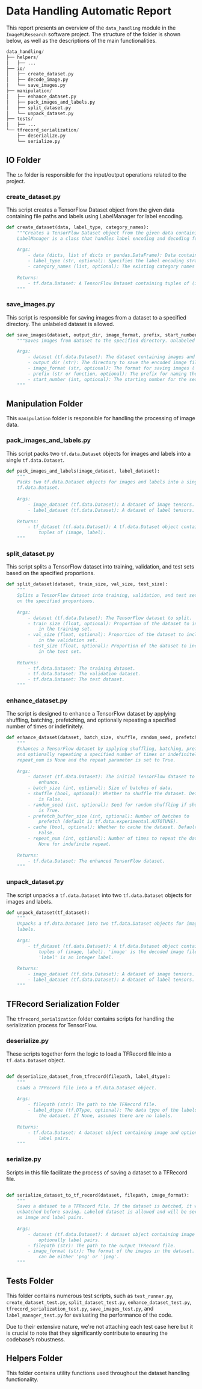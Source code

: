 # Data Handling Automatic Report

This report presents an overview of the `data_handling` module in the `ImageMLResearch` software project. The structure of the folder is shown below, as well as the descriptions of the main functionalities.


```py
data_handling/
├── helpers/
│   ├── ...
├── io/
│   ├── create_dataset.py
│   ├── decode_image.py
│   └── save_images.py
├── manipulation/
│   ├── enhance_dataset.py
│   ├── pack_images_and_labels.py
│   ├── split_dataset.py
│   └── unpack_dataset.py
├── tests/
│   ├── ...
└── tfrecord_serialization/
    ├── deserialize.py
    └── serialize.py
```

## IO Folder

The `io` folder is responsible for the input/output operations related to the project.

### create_dataset.py

This script creates a TensorFlow Dataset object from the given data containing file paths and labels using LabelManager for label encoding.

```python
def create_dataset(data, label_type, category_names):
    """Creates a TensorFlow Dataset object from the given data containing file paths and labels using LabelManager for label encoding.
    LabelManager is a class that handles label encoding and decoding for various label types.
    
    Args:
        - data (dicts, list of dicts or pandas.DataFrame): Data containing 'path' and labels. 'path' should contain the relative file paths and labels should contain the corresponding labels for the specified 'label_type'.
        - label_type (str, optional): Specifies the label encoding strategy ('binary', 'category_codes', 'sparse_category_codes', or 'object_detection'). Default is None.
        - category_names (list, optional): The existing category names for label encoding if 'label_type' is not None. Default is None.
    
    Returns:
        - tf.data.Dataset: A TensorFlow Dataset containing tuples of (image, encoded label), where 'image' is the decoded image file and 'encoded label' is processed by LabelManager. If no labels are provided, returns a dataset of images only.
    """
```

### save_images.py

This script is responsible for saving images from a dataset to a specified directory. The unlabeled dataset is allowed.

```python
def save_images(dataset, output_dir, image_format, prefix, start_number):
    """Saves images from dataset to the specified directory. Unlabeled dataset is allowed.

    Args:
        - dataset (tf.data.Dataset): The dataset containing images and labels.
        - output_dir (str): The directory to save the encoded image files.
        - image_format (str, optional): The format for saving images ('jpg' or 'png').
        - prefix (str or function, optional): The prefix for naming the saved images. If a function is provided, it should take a label and return a string.
        - start_number (int, optional): The starting number for the sequential naming.
    """
```

## Manipulation Folder

This `manipulation` folder is responsible for handling the processing of image data.

### pack_images_and_labels.py

This script packs two `tf.data.Dataset` objects for images and labels into a single `tf.data.Dataset`.

```python
def pack_images_and_labels(image_dataset, label_dataset):
    """
    Packs two tf.data.Dataset objects for images and labels into a single
    tf.data.Dataset.
    
    Args:
        - image_dataset (tf.data.Dataset): A dataset of image tensors.
        - label_dataset (tf.data.Dataset): A dataset of label tensors.
    
    Returns:
        - tf_dataset (tf.data.Dataset): A tf.data.Dataset object containing
            tuples of (image, label).
    """
```

### split_dataset.py

This script splits a TensorFlow dataset into training, validation, and test sets based on the specified proportions.

```python
def split_dataset(dataset, train_size, val_size, test_size):
    """
    Splits a TensorFlow dataset into training, validation, and test sets based
    on the specified proportions.
    
    Args:
        - dataset (tf.data.Dataset): The TensorFlow dataset to split.
        - train_size (float, optional): Proportion of the dataset to include
            in the training set.
        - val_size (float, optional): Proportion of the dataset to include
            in the validation set.
        - test_size (float, optional): Proportion of the dataset to include
            in the test set.
    
    Returns:
        - tf.data.Dataset: The training dataset.
        - tf.data.Dataset: The validation dataset.
        - tf.data.Dataset: The test dataset.
    """
```

### enhance_dataset.py

The script is designed to enhance a TensorFlow dataset by applying shuffling, batching, prefetching, and optionally repeating a specified number of times or indefinitely.

```python
def enhance_dataset(dataset, batch_size, shuffle, random_seed, prefetch_buffer_size, cache, repeat_num):
    """
    Enhances a TensorFlow dataset by applying shuffling, batching, prefetching,
    and optionally repeating a specified number of times or indefinitely if
    repeat_num is None and the repeat parameter is set to True.
    
    Args:
        - dataset (tf.data.Dataset): The initial TensorFlow dataset to
            enhance.
        - batch_size (int, optional): Size of batches of data.
        - shuffle (bool, optional): Whether to shuffle the dataset. Default
            is False.
        - random_seed (int, optional): Seed for random shuffling if shuffle
            is True.
        - prefetch_buffer_size (int, optional): Number of batches to
            prefetch (default is tf.data.experimental.AUTOTUNE).
        - cache (bool, optional): Whether to cache the dataset. Default is
            False.
        - repeat_num (int, optional): Number of times to repeat the dataset.
            None for indefinite repeat.
    
    Returns:
        - tf.data.Dataset: The enhanced TensorFlow dataset.
    """
```

### unpack_dataset.py

The script unpacks a `tf.data.Dataset` into two `tf.data.Dataset` objects for images and labels.

```python
def unpack_dataset(tf_dataset):
    """
    Unpacks a tf.data.Dataset into two tf.data.Dataset objects for images and
    labels.
    
    Args:
        - tf_dataset (tf.data.Dataset): A tf.data.Dataset object containing
            tuples of (image, label). 'image' is the decoded image file and
            'label' is an integer label.
    
    Returns:
        - image_dataset (tf.data.Dataset): A dataset of image tensors.
        - label_dataset (tf.data.Dataset): A dataset of label tensors.
    """
```

## TFRecord Serialization Folder

The `tfrecord_serialization` folder contains scripts for handling the serialization process for TensorFlow.

### deserialize.py

These scripts together form the logic to load a TFRecord file into a `tf.data.Dataset` object.

```python

def deserialize_dataset_from_tfrecord(filepath, label_dtype):
    """
    Loads a TFRecord file into a tf.data.Dataset object.
    
    Args:
        - filepath (str): The path to the TFRecord file.
        - label_dtype (tf.DType, optional): The data type of the labels in
            the dataset. If None, assumes there are no labels.
    
    Returns:
        - tf.data.Dataset: A dataset object containing image and optionally
            label pairs.
    """
```

### serialize.py

Scripts in this file facilitate the process of saving a dataset to a TFRecord file.

```python

def serialize_dataset_to_tf_record(dataset, filepath, image_format):
    """
    Saves a dataset to a TFRecord file. If the dataset is batched, it will be
    unbatched before saving. Labeled dataset is allowed and will be serialized
    as image and label pairs.
    
    Args:
        - dataset (tf.data.Dataset): A dataset object containing image and
            optionally label pairs.
        - filepath (str): The path to the output TFRecord file.
        - image_format (str): The format of the images in the dataset. It
            can be either 'png' or 'jpeg'.
    """
```

## Tests Folder

This folder contains numerous test scripts, such as `test_runner.py`, `create_dataset_test.py`, `split_dataset_test.py`, `enhance_dataset_test.py`, `tfrecord_serialization_test.py`, `save_images_test.py`, and `label_manager_test.py` for evaluating the performance of the code. 

Due to their extensive nature, we're not attaching each test case here but it is crucial to note that they significantly contribute to ensuring the codebase’s robustness.

## Helpers Folder

This folder contains utility functions used throughout the dataset handling functionality.